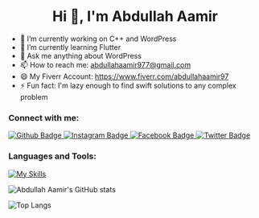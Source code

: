  <h1 align="center">Hi 👋, I'm Abdullah Aamir</h1>

- 🔭 I’m currently working on C++ and WordPress
- 🌱 I’m currently learning Flutter
- 💬 Ask me anything about WordPress
- 📫 How to reach me: abdullahaamir977@gmail.com
- 😄 My Fiverr Account: https://www.fiverr.com/abdullahaamir97
- ⚡ Fun fact: I'm lazy enough to find swift solutions to any complex problem
  
### Connect with me:
<div id="badges">
  <a href="https://github.com/abdullahaamir13">
    <img src="https://img.shields.io/badge/Github-white?style=for-the-badge&logo=Github&logoColor=black" alt="Github Badge"/>
  </a>
 <!-- <a href="https://www.youtube.com/">
    <img src="https://img.shields.io/badge/YouTube-red?style=for-the-badge&logo=youtube&logoColor=white" alt="Youtube Badge"/>
  </a>-->
   <a href="https://www.instagram.com/abdullah__aamir">
    <img src="https://img.shields.io/badge/Instagram-purple?style=for-the-badge&logo=instagram&logoColor=white" alt="Instagram Badge"/>
  </a>
   <a href="https://fb.com/abdullahamir200341">
    <img src="https://img.shields.io/badge/Facebook-blue?style=for-the-badge&logo=facebook&logoColor=white" alt="Facebook Badge"/>
  </a>
   <a href="https://twitter.com/abdullah_aamir_">
    <img src="https://img.shields.io/badge/Twitter-blue?style=for-the-badge&logo=twitter&logoColor=white" alt="Twitter Badge"/>
  </a>
</div>

### Languages and Tools:
[![My Skills](https://skillicons.dev/icons?i=c,cpp,github,wordpress,elementor,perline=5)](https://skillicons.dev)

![Abdullah Aamir's GitHub stats](https://github-readme-stats.vercel.app/api?username=abdullahaamir13&show_icons=true&theme=dark)

![Top Langs](https://github-readme-stats.vercel.app/api/top-langs/?username=abdullahaamir13&theme=dark)
